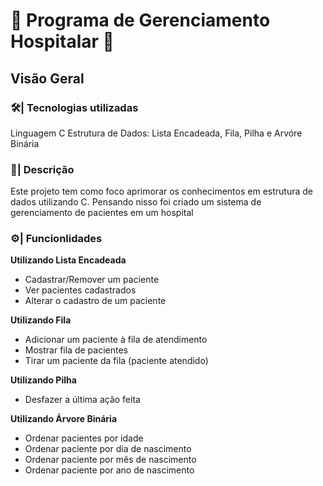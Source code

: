 # 🏣 Programa de Gerenciamento Hospitalar 🏣

## **Visão Geral**
### 🛠️| **Tecnologias utilizadas**
Linguagem C
Estrutura de Dados: Lista Encadeada, Fila, Pilha e Arvóre Binária

### 📃| **Descrição**
Este projeto tem como foco aprimorar os conhecimentos em estrutura de dados utilizando C. 
Pensando nisso foi criado um sistema de gerenciamento de pacientes em um hospital

### ⚙️| **Funcionlidades**
**Utilizando Lista Encadeada**

- Cadastrar/Remover um paciente
- Ver pacientes cadastrados
- Alterar o cadastro de um paciente

**Utilizando Fila**
- Adicionar um paciente à fila de atendimento
- Mostrar fila de pacientes
- Tirar um paciente da fila (paciente atendido)

**Utilizando Pilha**
- Desfazer a última ação feita

**Utilizando Árvore Binária**
- Ordenar pacientes por idade
- Ordenar paciente por dia de nascimento
- Ordenar paciente por mês de nascimento
- Ordenar paciente por ano de nascimento
